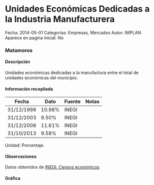 Unidades Económicas Dedicadas a la Industria Manufacturera
=====

Fecha: 2014-05-01
Categorías: Empresas, Mercados
Autor: IMPLAN
Aparece en pagina inicial: No

### Matamoros

#### Descripción

Unidades económicas dedicadas a la manufactura entre el total de unidades económicas del municipio.

<!-- break -->

#### Información recopilada

<table class="table table-hover table-bordered matriz">
  <thead>
    <tr><th>Fecha</th><th>Dato</th><th>Fuente</th><th>Notas</th></tr>
  </thead>
  <tbody>
    <tr><td class="centrado">31/12/1998</td><td class="derecha">10.98%</td><td>INEGI</td><td></td></tr>
    <tr><td class="centrado">31/12/2003</td><td class="derecha">9.50%</td><td>INEGI</td><td></td></tr>
    <tr><td class="centrado">31/12/2008</td><td class="derecha">11.61%</td><td>INEGI</td><td></td></tr>
    <tr><td class="centrado">31/10/2013</td><td class="derecha">9.58%</td><td>INEGI</td><td></td></tr>
  </tbody>
</table>

Unidad: Porcentaje.

#### Observaciones

Datos obtenidos de [INEGI. Censos económicos](http://www3.inegi.org.mx/sistemas/saic/)

#### Gráfica

<div id="Morrissmykfeby" class="grafica"></div>
  <script>
  new Morris.Line({
    element: 'Morrissmykfeby',
    data: [
      { fecha: '1998-12-31', dato: 10.9800 },
      { fecha: '2003-12-31', dato: 9.5000 },
      { fecha: '2008-12-31', dato: 11.6100 },
      { fecha: '2013-10-31', dato: 9.5800 }
    ],
    xkey: 'fecha',
    ykeys: ['dato'],
    labels: ['Dato'],
    lineColors: ['#FF5B02'],
    xLabelFormat: function(d) {
      return d.getDate()+'/'+(d.getMonth()+1)+'/'+d.getFullYear();
    },
    dateFormat: function (ts) {
      var d = new Date(ts);
      return d.getDate() + '/' + (d.getMonth() + 1) + '/' + d.getFullYear();
    }
  });
  </script>
